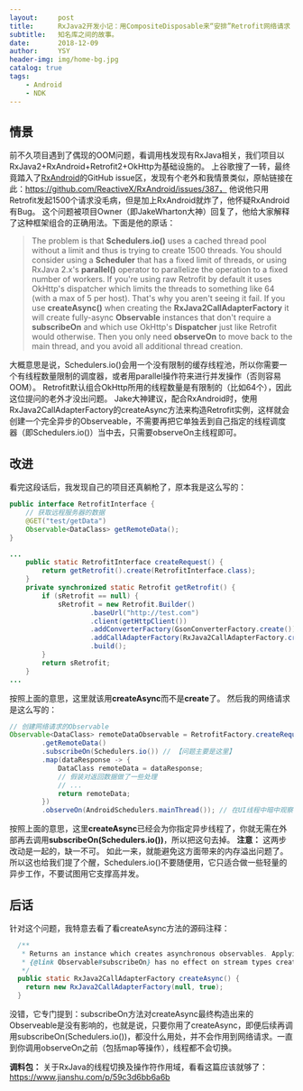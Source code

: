 ```yaml
---
layout:     post
title:      RxJava2开发小记：用CompositeDisposable来“安排”Retrofit网络请求
subtitle:   知名库之间的故事。
date:       2018-12-09
author:     YSY
header-img: img/home-bg.jpg
catalog: true
tags:
    - Android
    - NDK
---
```


## 情景

前不久项目遇到了偶现的OOM问题，看调用栈发现有RxJava相关，我们项目以RxJava2+RxAndroid+Retrofit2+OkHttp为基础设施的。
上谷歌搜了一转，最终竟踏入了[RxAndroid](https://github.com/ReactiveX/RxAndroid)的GitHub issue区，发现有个老外和我情景类似，原帖链接在此：https://github.com/ReactiveX/RxAndroid/issues/387， 他说他只用Retrofit发起1500个请求没毛病，但是加上RxAndroid就炸了，他怀疑RxAndroid有Bug。
这个问题被项目Owner（即JakeWharton大神）回复了，他给大家解释了这种框架组合的正确用法。下面是他的原话：

> The problem is that **Schedulers.io()** uses a cached thread pool without a limit and thus is trying to create 1500 threads. You should consider using a **Scheduler** that has a fixed limit of threads, or using RxJava 2.x's **parallel()** operator to parallelize the operation to a fixed number of workers.
> If you're using raw Retrofit by default it uses OkHttp's dispatcher which limits the threads to something like 64 (with a max of 5 per host). That's why you aren't seeing it fail.
> If you use **createAsync()** when creating the **RxJava2CallAdapterFactory** it will create fully-async **Observable** instances that don't require a **subscribeOn** and which use OkHttp's **Dispatcher** just like Retrofit would otherwise. Then you only need **observeOn** to move back to the main thread, and you avoid all additional thread creation.

大概意思是说，Schedulers.io()会用一个没有限制的缓存线程池，所以你需要一个有线程数量限制的调度器，或者用parallel操作符来进行并发操作（否则容易OOM）。
Retrofit默认组合OkHttp所用的线程数量是有限制的（比如64个），因此这位提问的老外才没出问题。
Jake大神建议，配合RxAndroid时，使用RxJava2CallAdapterFactory的createAsync方法来构造Retrofit实例，这样就会创建一个完全异步的Observeable，不需要再把它单独丢到自己指定的线程调度器（即Schedulers.io()）当中去，只需要observeOn主线程即可。

## 改进

看完这段话后，我发现自己的项目还真躺枪了，原本我是这么写的：

```java
public interface RetrofitInterface {
    // 获取远程服务器的数据
    @GET("test/getData")
    Observable<DataClass> getRemoteData();
}
```

```java
...
    public static RetrofitInterface createRequest() {
        return getRetrofit().create(RetrofitInterface.class);
    }
    private synchronized static Retrofit getRetrofit() {
        if (sRetrofit == null) {
            sRetrofit = new Retrofit.Builder()
                    .baseUrl("http://test.com")
                    .client(getHttpClient())
                    .addConverterFactory(GsonConverterFactory.create())
                    .addCallAdapterFactory(RxJava2CallAdapterFactory.create()) // 【问题主要是这里】
                    .build();
        }
        return sRetrofit;
    }
...
```

按照上面的意思，这里就该用**createAsync**而不是**create**了。
然后我的网络请求是这么写的：

```java
// 创建网络请求的Observable
Observable<DataClass> remoteDataObservable = RetrofitFactory.createRequest()
        .getRemoteData()
        .subscribeOn(Schedulers.io()) // 【问题主要是这里】
        .map(dataResponse -> {
            DataClass remoteData = dataResponse;
            // 假装对返回数据做了一些处理
            // ...
            return remoteData;
        })
        .observeOn(AndroidSchedulers.mainThread()); // 在UI线程中暗中观察并及时消费
```

按照上面的意思，这里**createAsync**已经会为你指定异步线程了，你就无需在外部再去调用**subscribeOn(Schedulers.io())**，所以把这句去掉。
**注意：** 这两步改动是一起的，缺一不可。
如此一来，就能避免这方面带来的内存溢出问题了。所以这也给我们提了个醒，Schedulers.io()不要随便用，它只适合做一些轻量的异步工作，不要试图用它支撑高并发。

## 后话

针对这个问题，我特意去看了看createAsync方法的源码注释：

```java
  /**
   * Returns an instance which creates asynchronous observables. Applying
   * {@link Observable#subscribeOn} has no effect on stream types created by this factory.
   */
  public static RxJava2CallAdapterFactory createAsync() {
    return new RxJava2CallAdapterFactory(null, true);
  }
```

没错，它专门提到：subscribeOn方法对createAsync最终构造出来的Observeable是没有影响的，也就是说，只要你用了createAsync，即便后续再调用subscribeOn(Schedulers.io())，都没什么用处，并不会作用到网络请求。一直到你调用observeOn之前（包括map等操作），线程都不会切换。

**调料包：** 关于RxJava的线程切换及操作符作用域，看看这篇应该就够了：https://www.jianshu.com/p/59c3d6bb6a6b
